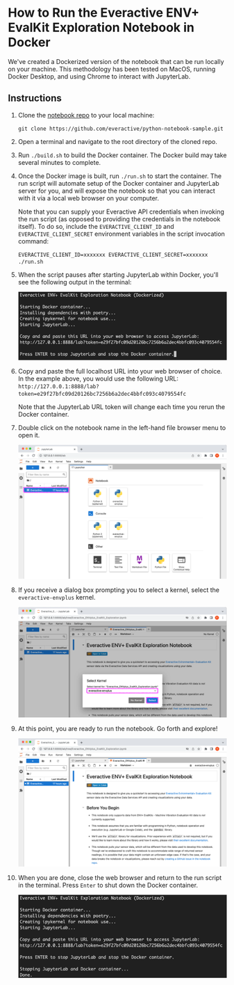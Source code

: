 # How to Run the Everactive ENV+ EvalKit Exploration Notebook in Docker

We've created a Dockerized version of the notebook that can be run locally on your machine. This methodology has been tested on MacOS, running Docker Desktop, and using Chrome to interact with JupyterLab.

## Instructions

1. Clone the [notebook repo](https://github.com/everactive/python-notebook-sample) to your local machine:
   ```
   git clone https://github.com/everactive/python-notebook-sample.git
   ```

1. Open a terminal and navigate to the root directory of the cloned repo.

1. Run `./build.sh` to build the Docker container. The Docker build may take several minutes to complete.

1. Once the Docker image is built, run `./run.sh` to start the container. The run script will automate setup of the Docker container and JupyterLab server for you, and will expose the notebook so that you can interact with it via a local web browser on your computer.

   Note that you can supply your Everactive API credentials when invoking the run script (as opposed to providing the credentials in the notebook itself). To do so, include the `EVERACTIVE_CLIENT_ID` and `EVERACTIVE_CLIENT_SECRET` environment variables in the script invocation command:

   ```
   EVERACTIVE_CLIENT_ID=xxxxxxx EVERACTIVE_CLIENT_SECRET=xxxxxxx ./run.sh
   ```

1. When the script pauses after starting JupyterLab within Docker, you'll see the following output in the terminal:

   ![Run script waiting for user prompt](images/docker/run_script_waiting_for_termination.png)

1. Copy and paste the full localhost URL into your web browser of choice. In the example above, you would use the following URL:<br>`http://127.0.0.1:8888/lab?token=e29f27bfc09d20126bc7256b6a2dec4bbfc093c4079554fc`

   Note that the JupyterLab URL token will change each time you rerun the Docker container.

1. Double click on the notebook name in the left-hand file browser menu to open it.

   ![Open notebook from Jupyter file browser menu](images/docker/open_notebook_from_file_browser.png)

1. If you receive a dialog box prompting you to select a kernel, select the `everactive-envplus` kernel.

   ![Select the everactive-envplus kernel](images/docker/select_a_kernel.png)

1. At this point, you are ready to run the notebook. Go forth and explore!

   ![Ready to run notebook](images/docker/ready_to_use_notebook.png)

1. When you are done, close the web browser and return to the run script in the terminal. Press `Enter` to shut down the Docker container.

   ![Terminated run script](images/docker/run_script_terminated.png)
